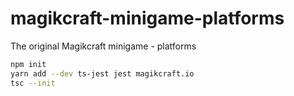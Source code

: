 # magikcraft-minigame-platforms
The original Magikcraft minigame - platforms

```bash
npm init
yarn add --dev ts-jest jest magikcraft.io
tsc --init
```